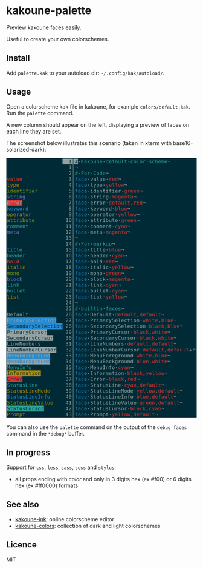 # kakoune-palette

Preview [kakoune](http://kakoune.org) faces easily.

Useful to create your own colorschemes.

## Install

Add `palette.kak` to your autoload dir: `~/.config/kak/autoload/`.

## Usage

Open a colorscheme kak file in kakoune, for example `colors/default.kak`. Run the `palette` command.

A new column should appear on the left, displaying a preview of faces on each line they are set.

The screenshot below illustrates this scenario (taken in xterm with base16-solarized-dark):

![kakoune-palette](https://raw.githubusercontent.com/Delapouite/kakoune-palette/master/screenshot.png)

You can also use the `palette` command on the output of the `debug faces` command in the `*debug*` buffer.

## In progress

Support for `css`, `less`, `sass`, `scss` and `stylus`:
- all props ending with *color* and only in 3 digits hex (ex #f00) or 6 digits hex (ex #ff0000) formats

## See also

- [kakoune-ink](https://delapouite.github.io/kakoune-ink/): online colorscheme editor
- [kakoune-colors](https://github.com/delapouite/kakoune-colors): collection of dark and light colorschemes

## Licence

MIT
